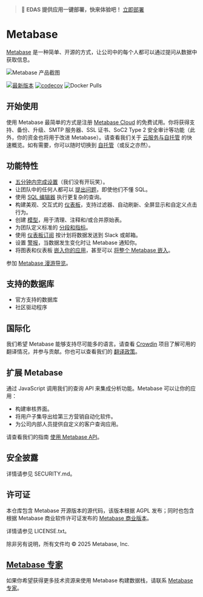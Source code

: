 > 🚀 **EDAS 提供应用一键部署，快来体验吧！** [立即部署](https://edasnext.console.aliyun.com/#/home?tab=marketplace&marketDetail=ccec3ef9-d6af-4267-9867-e32f189318ad)

# Metabase

[Metabase](https://www.metabase.com) 是一种简单、开源的方式，让公司中的每个人都可以通过提问从数据中获取信息。

![Metabase 产品截图](https://edas-hz.oss-cn-hangzhou.aliyuncs.com/edas-apps/charts-store/metabase/image/metabase-product-screenshot.png)

[![最新版本](https://edas-hz.oss-cn-hangzhou.aliyuncs.com/edas-apps/charts-store/metabase/image/68747470733a2f2f696d672e736869656c64732e696f2f6769746875622f72656c656173652f6d657461626173652f6d657461626173652e7376673f6c6162656c3d6c617465737425323072656c65617365.svg)](https://github.com/metabase/metabase/releases)
[![codecov](https://edas-hz.oss-cn-hangzhou.aliyuncs.com/edas-apps/charts-store/metabase/image/badge.svg)](https://codecov.io/gh/metabase/metabase)
![Docker Pulls](https://edas-hz.oss-cn-hangzhou.aliyuncs.com/edas-apps/charts-store/metabase/image/metabase.svg)

## 开始使用

使用 Metabase 最简单的方式是注册 [Metabase Cloud](https://store.metabase.com/checkout) 的免费试用。你将获得支持、备份、升级、SMTP 服务器、SSL 证书、SoC2 Type 2 安全审计等功能（此外，你的资金也将用于改进 Metabase）。请查看我们关于 [云服务与自托管](https://www.metabase.com/docs/latest/cloud/cloud-vs-self-hosting) 的快速概览。如有需要，你可以随时切换到 [自托管](https://www.metabase.com/docs/latest/installation-and-operation/installing-metabase)（或反之亦然）。

## 功能特性

- [五分钟内完成设置](https://www.metabase.com/docs/latest/setting-up-metabase.html)（我们没有开玩笑）。
- 让团队中的任何人都可以 [提出问题](https://www.metabase.com/docs/latest/questions/introduction)，即使他们不懂 SQL。
- 使用 [SQL 编辑器](https://www.metabase.com/docs/latest/questions/native-editor/writing-sql) 执行更复杂的查询。
- 构建美观、交互式的 [仪表板](https://www.metabase.com/docs/latest/users-guide/07-dashboards.html)，支持过滤器、自动刷新、全屏显示和自定义点击行为。
- 创建 [模型](https://www.metabase.com/learn/metabase-basics/getting-started/models)，用于清理、注释和/或合并原始表。
- 为团队定义标准的 [分段和指标](https://www.metabase.com/docs/latest/administration-guide/07-segments-and-metrics.html)。
- 使用 [仪表板订阅](https://www.metabase.com/docs/latest/users-guide/dashboard-subscriptions) 按计划将数据发送到 Slack 或邮箱。
- 设置 [警报](https://www.metabase.com/docs/latest/users-guide/15-alerts.html)，当数据发生变化时让 Metabase 通知你。
- 将图表和仪表板 [嵌入你的应用](https://www.metabase.com/docs/latest/administration-guide/13-embedding.html)，甚至可以 [将整个 Metabase 嵌入](https://www.metabase.com/docs/latest/enterprise-guide/full-app-embedding.html)。

参加 [Metabase 漫游导览](https://www.metabase.com/learn/getting-started/tour-of-metabase)。

## 支持的数据库

- 官方支持的数据库
- 社区驱动程序

## 国际化

我们希望 Metabase 能够支持尽可能多的语言。请查看 [Crowdin](https://crowdin.com/project/metabase-i18n) 项目了解可用的翻译情况，并参与贡献。你也可以查看我们的 [翻译政策](https://www.metabase.com/docs/latest/administration-guide/localization.html)。

## 扩展 Metabase

通过 JavaScript 调用我们的查询 API 来集成分析功能。Metabase 可以让你的应用：

- 构建审核界面。
- 将用户子集导出给第三方营销自动化软件。
- 为公司内部人员提供自定义的客户查询应用。

请查看我们的指南 [使用 Metabase API](https://www.metabase.com/learn/administration/metabase-api)。

## 安全披露

详情请参见 SECURITY.md。

## 许可证

本仓库包含 Metabase 开源版本的源代码，该版本根据 AGPL 发布；同时也包含根据 Metabase 商业软件许可证发布的 [Metabase 商业版本](https://www.metabase.com/pricing/)。

详情请参见 LICENSE.txt。

除非另有说明，所有文件均 © 2025 Metabase, Inc.

## [Metabase 专家](https://www.metabase.com/partners/)

如果你希望获得更多技术资源来使用 Metabase 构建数据栈，请联系 [Metabase 专家](https://www.metabase.com/partners/?utm_source=readme&utm_medium=metabase-experts&utm_campaign=readme)。